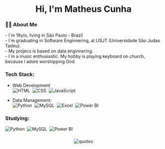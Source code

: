 ###

<h1 align="center">Hi, I'm Matheus Cunha</h1>

###

<h3 align="left">👩‍💻  About Me</h3>
- I´m 19y/o, living in São Paulo - Brazil <br>
- I´m graduating in Software Enginnering, at USJT (Universidade São Judas Tadeu). <br>
- My projecs is based on data enginnering. <br>
- I´m a music enthusiastic. My hobby is playing keyboard on church, because I adore worshipping God. <br>

### Tech Stack:
- Web Development <br>
![HTML](https://img.shields.io/badge/-HTML-0D1117?style=for-the-badge&logo=html5&labelColor=0D1117)&nbsp;
![CSS](https://img.shields.io/badge/-CSS-0D1117?style=for-the-badge&logo=CSS3&logoColor=1572B6&labelColor=0D1117)&nbsp;
![JavaScript](https://img.shields.io/badge/-JavaScript-0D1117?style=for-the-badge&logo=javascript&labelColor=0D1117&textColor=0D1117)&nbsp;

- Data Management: <br>
![Python](https://img.shields.io/badge/-python-0D1117?style=for-the-badge&logo=python&logoColor=1572B6&labelColor=0D1117)&nbsp;
![MySQL](https://img.shields.io/badge/-mysql-0D1117?style=for-the-badge&logo=mysql&labelColor=0D1117)&nbsp;
![Excel](https://img.shields.io/badge/Microsoft_Excel-217346?logo=microsoft-excel&logoColor=white&style=for-the-badge)&nbsp;
![Power BI](https://img.shields.io/badge/Power%20BI-F2C811?logo=power-bi&logoColor=white&style=for-the-badge)
  
### Studying:
![Python](https://img.shields.io/badge/-python-0D1117?style=for-the-badge&logo=python&logoColor=1572B6&labelColor=0D1117)&nbsp;
![MySQL](https://img.shields.io/badge/-mysql-0D1117?style=for-the-badge&logo=mysql&labelColor=0D1117)&nbsp;
![Power BI](https://img.shields.io/badge/Power%20BI-F2C811?logo=power-bi&logoColor=white&style=for-the-badge)

### 
<div align="center">
  <img src="https://quotes-github-readme.vercel.app/api?type=horizontal&theme=merko)" alt="quotes"  />
</div>
